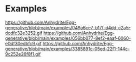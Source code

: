 # Examples
https://github.com/Anhydrite/Egg-generative/blob/main/examples/049a6ce7-b17f-d4dd-c2a5-dcdfc32e3252.gif
https://github.com/Anhydrite/Egg-generative/blob/main/examples/056bb077-8ef2-eaaf-6060-e0df30edbfc9.gif
https://github.com/Anhydrite/Egg-generative/blob/main/examples/3385891c-05ed-22f1-144c-9c252e26f8f1.gif